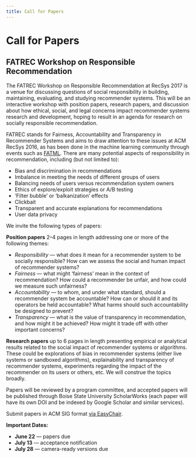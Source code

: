 ```yaml
---
title: Call for Papers
---
```


# Call for Papers
<h2 class="subheader">FATREC Workshop on Responsible Recommendation</h2>

The FATREC Workshop on Responsible Recommendation at RecSys 2017 is a venue for discussing questions of social responsibility in building, maintaining, evaluating, and studying recommender systems. This will be an interactive workshop with position papers, research papers, and discussion about how ethical, social, and legal concerns impact recommender systems research and development, hoping to result in an agenda for research on socially responsible recommendation. 

FATREC stands for Fairness, Accountability and Transparency in Recommender Systems and aims to draw attention to these issues at ACM RecSys 2016, as has been done in the machine learning community through events such as [FATML](http://www.fatml.org/). There are many potential aspects of responsibility in recommendation, including (but not limited to):

- Bias and discrimination in recommendations
- Imbalance in meeting the needs of different groups of users
- Balancing needs of users versus recommendation system owners
- Ethics of explore/exploit strategies or A/B testing
- ‘Filter bubble’ or ‘balkanization’ effects
- Clickbait
- Transparent and accurate explanations for recommendations
- User data privacy

We invite the following types of papers:

**Position papers** 2–4 pages in length addressing one or more of the following themes:

- *Responsibility* — what does it mean for a recommender system to be socially responsible? How can we assess the social and human impact of recommender systems?
- *Fairness* — what might ‘fairness’ mean in the context of recommendation? How could a recommender be unfair, and how could we measure such unfairness?
- *Accountability* — to whom, and under what standard, should a recommender system be accountable? How can or should it and its operators be held accountable? What harms should such accountability be designed to prevent?
- *Transparency* — what is the value of transparency in recommendation, and how might it be achieved? How might it trade off with other important concerns?

**Research papers** up to 6 pages in length presenting empirical or analytical results related to the social impact of recommender systems or algorithms. These could be explorations of bias in recommender systems (either live systems or sandboxed algorithms), explainability and transparency of recommender systems, experiments regarding the impact of the recommender on its users or others, etc. We will construe the topics broadly.

Papers will be reviewed by a program committee, and accepted papers will be published through Boise State University ScholarWorks (each paper will have its own DOI and be indexed by Google Scholar and similar services).

Submit papers in ACM SIG format [via EasyChair](https://easychair.org/conferences/?conf=fatrec2017).

**Important Dates:**

- **June 22** — papers due
- **July 13** — acceptance notification
- **July 28** — camera-ready versions due
